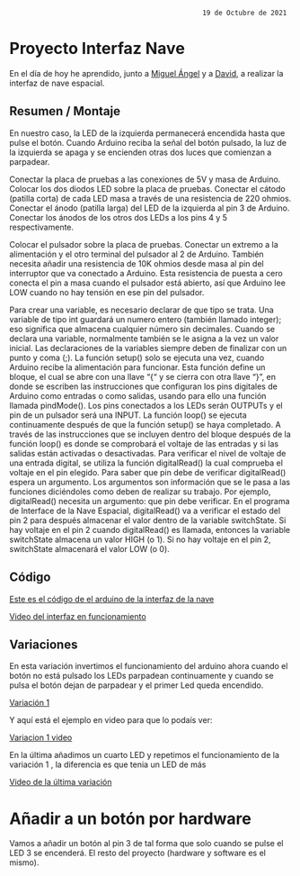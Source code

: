 
                                                    19 de Octubre de 2021


# Proyecto Interfaz Nave 
En el día de hoy he aprendido, junto a [Miguel Ángel](https://github.com/miguelamgel1107) y a [David](https://github.com/DavidMenCam), a realizar la interfaz de nave espacial.

## Resumen / Montaje 

En nuestro caso, la LED de la izquierda permanecerá encendida  hasta que pulse el botón. Cuando Arduino reciba la señal del botón pulsado, la luz de la izquierda se apaga y se encienden otras dos luces que comienzan a parpadear.

Conectar la placa de pruebas a las conexiones de 5V y masa de Arduino. Colocar los dos diodos LED sobre la placa de 
pruebas. Conectar el cátodo (patilla corta) de cada LED masa a través de una resistencia
de 220 ohmios. Conectar el ánodo (patilla larga) del LED de la izquierda al pin 3 de Arduino. 
Conectar los ánodos de los otros dos LEDs a los pins 4 y 5 respectivamente.

Colocar el pulsador sobre la placa de pruebas. Conectar un extremo a la alimentación y el otro terminal del pulsador al 2 de Arduino. 
También necesita añadir una resistencia de 10K ohmios desde masa al pin del interruptor que va conectado a Arduino. Esta resistencia de puesta a cero conecta el 
pin a masa cuando el pulsador está abierto, así que Arduino lee LOW cuando no hay tensión en ese pin del pulsador.

Para crear una variable, es necesario declarar de que tipo se trata. Una variable de tipo int guardará un numero entero (también llamado integer); 
eso significa que almacena cualquier número sin decimales. Cuando se declara una variable, normalmente también se le asigna a la vez un valor 
inicial. Las declaraciones de la variables siempre deben de finalizar con un punto y coma (;).
La función setup() solo se ejecuta una vez, cuando Arduino recibe la 
alimentación para funcionar. Esta función define un bloque, el cual se abre 
con una llave “{“ y se cierra con otra llave “}”, en donde se escriben las 
instrucciones que configuran los pins digitales de Arduino como entradas o 
como salidas, usando para ello una función llamada pindMode(). Los pins 
conectados a los LEDs serán OUTPUTs y el pin de un pulsador será una 
INPUT.
La función loop() se ejecuta continuamente después de que la función 
setup() se haya completado. A través de las instrucciones que se incluyen 
dentro del bloque después de la función loop() es donde se comprobará el 
voltaje de las entradas y si las salidas están activadas o desactivadas. Para 
verificar el nivel de voltaje de una entrada digital, se utiliza la función 
digitalRead() la cual comprueba el voltaje en el pin elegido. Para saber que 
pin debe de verificar digitalRead() espera un argumento.
Los argumentos son información que se le pasa a las funciones diciéndoles 
como deben de realizar su trabajo. Por ejemplo, digitalRead() necesita un 
argumento: que pin debe verificar. En el programa de Interface de la Nave 
Espacial, digitalRead() va a verificar el estado del pin 2 para después 
almacenar el valor dentro de la variable switchState.
Si hay voltaje en el pin 2 cuando digitalRead() es llamada, entonces la 
variable switchState almacena un valor HIGH (o 1). Si no hay voltaje en el pin 
2, switchState almacenará el valor LOW (o 0).

## Código 

[Este es el código de el arduino de la interfaz de la nave ](https://github.com/DavidMenCam/Arduino/blob/main/variacion%201/lo_o_ko_k_l.ino)

[Video del interfaz en funcionamiento](https://youtu.be/ey4Wmv3uzh4)

## Variaciones

En esta variación invertimos el funcionamiento del arduino ahora cuando el botón no está pulsado los LEDs parpadean continuamente y cuando se pulsa el botón dejan de parpadear y el primer Led queda encendido.

[Variación 1](https://github.com/DavidMenCam/Arduino/blob/main/variacion%202/low.ino)

Y aquí está el ejemplo en video para que lo podaís ver: 

[Variacion 1 video](https://www.youtube.com/watch?v=Sl5UKPwK2mo)


En la última añadimos un cuarto LED y repetimos el funcionamiento de la variación 1 , la diferencia es que tenia un LED de más 

[Video de la última variación](https://youtu.be/B4rhuzqbJ8I)
 
 # Añadir a un botón por hardware
 
 Vamos a añadir un botón al pin 3 de tal forma que solo cuando se pulse el LED 3 se encenderá. El resto del proyecto (hardware y software es el mismo).


